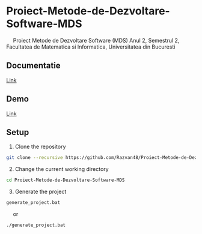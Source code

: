﻿# Proiect-Metode-de-Dezvoltare-Software-MDS

&emsp; Proiect Metode de Dezvoltare Software (MDS) Anul 2, Semestrul 2, Facultatea de Matematica si Informatica, Universitatea din Bucuresti <br/>

## Documentatie
[Link](https://github.com/Razvan48/Proiect-Metode-de-Dezvoltare-Software-MDS/wiki)

## Demo
[Link](https://www.youtube.com/watch?v=Z8xyivNPW1I) 

## Setup
1. Clone the repository
```sh
git clone --recursive https://github.com/Razvan48/Proiect-Metode-de-Dezvoltare-Software-MDS
```

2. Change the current working directory
```sh
cd Proiect-Metode-de-Dezvoltare-Software-MDS
```

3. Generate the project
```sh
generate_project.bat
```
&emsp; or <br/>
```sh
./generate_project.bat
```
